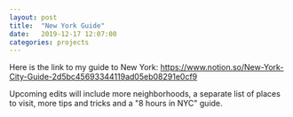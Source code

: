 ```yaml
---
layout: post
title:  "New York Guide"
date:   2019-12-17 12:07:00
categories: projects
---
```


Here is the link to my guide to New York:
https://www.notion.so/New-York-City-Guide-2d5bc45693344119ad05eb08291e0cf9

Upcoming edits will include more neighborhoods, a separate list of places to visit,
more tips and tricks and a "8 hours in NYC" guide. 
